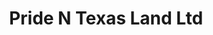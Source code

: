 ---
title: Pride N Texas Land Ltd
slug: pride-n-texas-land-ltd
updated-on: '2024-05-30T13:44:31.749Z'
created-on: '2024-05-30T13:41:46.671Z'
published-on: '2024-05-30T13:54:32.469Z'
f_city-state-2:
- cms/city/euless-tx.md
- cms/city/odessa-tx.md
- cms/city/pasadena-tx.md
- cms/city/worth-tx.md
- cms/city/abilene-tx.md
- cms/city/new-braunfels-tx.md
f_locations:
- cms/payday-loan/pride-n-texas-land-ltd-24615.md
- cms/payday-loan/pride-n-texas-land-ltd-24616.md
- cms/payday-loan/pride-n-texas-land-ltd-24617.md
- cms/payday-loan/pride-n-texas-land-ltd-24618.md
- cms/payday-loan/pride-n-texas-land-ltd-24619.md
- cms/payday-loan/pride-n-texas-land-ltd-24620.md
- cms/payday-loan/pride-n-texas-land-ltd-24621.md
- cms/payday-loan/pride-n-texas-land-ltd-24622.md
- cms/payday-loan/pride-n-texas-land-ltd-24623.md
- cms/payday-loan/pride-n-texas-land-ltd-24624.md
f_states:
- cms/state/texas.md
layout: '[company].html'
tags: company
---